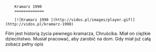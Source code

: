 
        Kramarz 1990 
        =============
        
        [![Kramarz 1990 ](http://vidos.pl/images/player.gif)](http://vidos.pl/kramarz-1990)
        
        
 Film jest historią życia pewnego kramarza, Chruścika. Miał on ciężkie dzieciństwo. Musiał pracować, aby zarobić na dom. Gdy miał już całą zobacz pełny opis
    